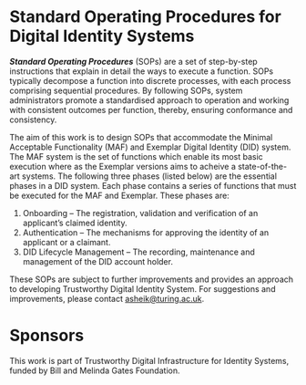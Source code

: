 # Standard Operating Procedures for Digital Identity Systems
_**Standard Operating Procedures**_ (SOPs) are a set of step-by-step instructions that explain in detail the ways to execute a function. SOPs typically decompose a function into discrete processes, with each process comprising sequential procedures. By following SOPs, system administrators promote a standardised approach to operation and working with consistent outcomes per function, thereby, ensuring conformance and consistency.

The aim of this work is to design SOPs that accommodate the Minimal Acceptable Functionality (MAF) and Exemplar Digital Identity (DID) system. The MAF system is the set of functions which enable its most basic execution where as the Exemplar versions aims to acheive a state-of-the-art systems. The following three phases (listed below) are the essential phases in a DID system. Each phase contains a series of functions that must be executed for the MAF and Exemplar. These phases are:

1.	Onboarding – The registration, validation and verification of an applicant’s claimed identity.
2.	Authentication – The mechanisms for approving the identity of an applicant or a claimant.
3.	DID Lifecycle Management – The recording, maintenance and management of the DID account holder.

These SOPs are subject to further improvements and provides an approach to developing Trustworthy Digital Identity System. For suggestions and improvements, please contact asheik@turing.ac.uk.
 
# Sponsors
This work is part of Trustworthy Digital Infrastructure for Identity Systems, funded by Bill and Melinda Gates Foundation.
